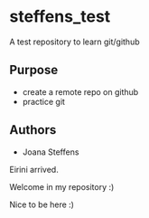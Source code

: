 # steffens_test
A test repository to learn git/github


## Purpose

- create a remote repo on github
-  practice git


## Authors

- Joana Steffens


Eirini arrived.

Welcome in my repository :)

Nice to be here :)